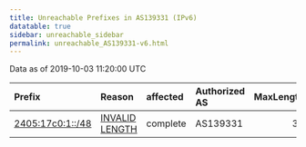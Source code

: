 ```yaml
---
title: Unreachable Prefixes in AS139331 (IPv6)
datatable: true
sidebar: unreachable_sidebar
permalink: unreachable_AS139331-v6.html
---
```


Data as of 2019-10-03 11:20:00 UTC


<div class="datatable-begin"></div>

| Prefix                                                     | Reason                                                                                                      | affected   | Authorized AS   |   MaxLength | Anchor                                       |   unreachable /48s |
|:-----------------------------------------------------------|:------------------------------------------------------------------------------------------------------------|:-----------|:----------------|------------:|:---------------------------------------------|-------------------:|
| [2405:17c0:1::/48](https://stat.ripe.net/2405:17c0:1::/48) | [INVALID LENGTH](https://rpki-validator.ripe.net/announcement-preview?asn=AS139331&prefix=2405:17c0:1::/48) | complete   | AS139331        |          32 | [APNIC](unreachable_APNIC_RPKI_Root-v6.html) |                  1 |

<div class="datatable-end"></div>